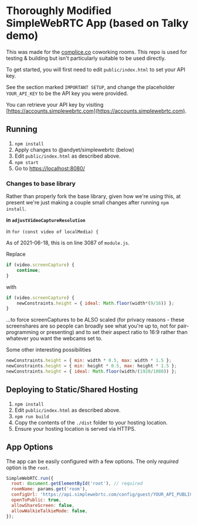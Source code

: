 # Thoroughly Modified SimpleWebRTC App (based on Talky demo)

This was made for the [complice.co](https://complice.co) coworking rooms. This repo is used for testing & building but isn't particularly suitable to be used directly.

To get started, you will first need to edit `public/index.html` to set your API key.

See the section marked `IMPORTANT SETUP`, and change the placeholder `YOUR_API_KEY` to be the API key you were provided.

You can retrieve your API key by visiting [https://accounts.simplewebrtc.com](https://accounts.simplewebrtc.com).

## Running

1. `npm install`
2. Apply changes to @andyet/simplewebrtc (below)
3. Edit `public/index.html` as described above.
4. `npm start`
5. Go to [https://localhost:8080/](https://localhost:8080)

### Changes to base library

Rather than properly fork the base library, given how we're using this, at present we're just making a couple small changes after running `npm install`.

**in `adjustVideoCaptureResolution`**

in `for (const video of localMedia) {`

As of 2021-06-18, this is on line 3087 of `module.js`.

Replace
```javascript
if (video.screenCapture) {
    continue;
}
```

with

```javascript
if (video.screenCapture) {
    newConstraints.height = { ideal: Math.floor(width*(9/16)) };
}
```

...to force screenCaptures to be ALSO scaled (for privacy reasons - these screenshares are so people can broadly see what you're up to, not for pair-programming or presenting) and to set their aspect ratio to 16:9 rather than whatever you want the webcams set to.

Some other interesting possibilities

```javascript
newConstraints.height = { min: width * 0.5, max: width * 1.5 };
newConstraints.height = { min: height * 0.5, max: height * 1.5 };
newConstraints.height = { ideal: Math.floor(width/(1920/1080)) };
```

## Deploying to Static/Shared Hosting

1. `npm install`
2. Edit `public/index.html` as described above.
3. `npm run build`
4. Copy the contents of the `./dist` folder to your hosting location.
5. Ensure your hosting location is served via HTTPS.


## App Options

The app can be easily configured with a few options. The only *required* option is the `root`.

```javascript
SimpleWebRTC.run({
  root: document.getElementById('root'), // required
  roomName: params.get('room'),
  configUrl: 'https://api.simplewebrtc.com/config/guest/YOUR_API_PUBLIC_KEY',
  openToPublic: true,
  allowShareScreen: false,
  allowWalkieTalkieMode: false,
});
```
